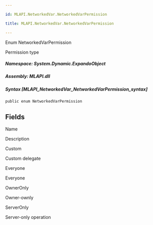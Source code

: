 ```yaml
---

id: MLAPI.NetworkedVar.NetworkedVarPermission

title: MLAPI.NetworkedVar.NetworkedVarPermission

---
```


Enum NetworkedVarPermission

<div class="markdown level0 summary" markdown="1">

Permission type

</div>

<div class="markdown level0 conceptual" markdown="1">

</div>

##### **Namespace**: System.Dynamic.ExpandoObject

##### **Assembly**: MLAPI.dll

##### Syntax [MLAPI_NetworkedVar_NetworkedVarPermission_syntax]

    public enum NetworkedVarPermission

## Fields

Name

Description

Custom

Custom delegate

Everyone

Everyone

OwnerOnly

Owner-ownly

ServerOnly

Server-only operation

